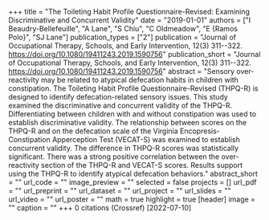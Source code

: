 +++
title = "The Toileting Habit Profile Questionnaire-Revised: Examining Discriminative and Concurrent Validity"
date = "2019-01-01"
authors = ["I Beaudry-Bellefeuille", "A Lane", "S Chiu", "C Oldmeadow", "E {Ramos Polo}", "SJ Lane"]
publication_types = ["2"]
publication = "Journal of Occupational Therapy, Schools, and Early Intervention, 12(3) 311--322. https://doi.org/10.1080/19411243.2019.1590756"
publication_short = "Journal of Occupational Therapy, Schools, and Early Intervention, 12(3) 311--322. https://doi.org/10.1080/19411243.2019.1590756"
abstract = "Sensory over-reactivity may be related to atypical defecation habits in children with constipation. The Toileting Habit Profile Questionnaire-Revised (THPQ-R) is designed to identify defecation-related sensory issues. This study examined the discriminative and concurrent validity of the THPQ-R. Differentiating between children with and without constipation was used to establish discriminative validity. The relationship between scores on the THPQ-R and on the defecation scale of the Virginia Encopresis-Constipation Apperception Test (VECAT-S) was examined to establish concurrent validity. The difference in THPQ-R scores was statistically significant. There was a strong positive correlation between the over-reactivity section of the THPQ-R and VECAT-S scores. Results support using the THPQ-R to identify atypical defecation behaviors."
abstract_short = ""
url_code = ""
image_preview = ""
selected = false
projects = []
url_pdf = ""
url_preprint = ""
url_dataset = ""
url_project = ""
url_slides = ""
url_video = ""
url_poster = ""
math = true
highlight = true
[header]
image = ""
caption = ""
+++
0 citations (Crossref) [2022-07-10]
